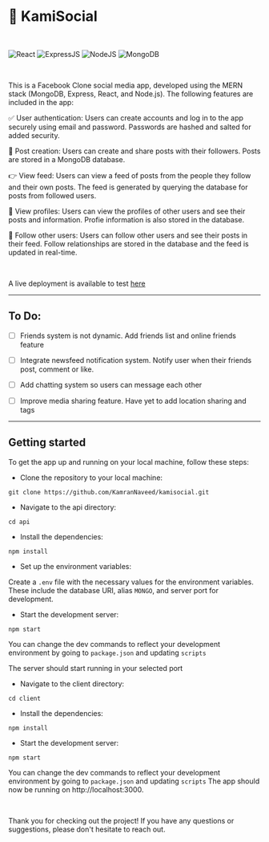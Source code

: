 # 🔗 KamiSocial

<br>

![React](https://img.shields.io/badge/React-555?style=for-the-badge&logo=React&logoColor=61DAFB) ![ExpressJS](https://img.shields.io/badge/express.js-555?style=for-the-badge&logo=Express&logoColor=white) ![NodeJS](https://img.shields.io/badge/Node.js-339933?style=for-the-badge&logo=Node.js&logoColor=white) ![MongoDB](https://img.shields.io/badge/MongoDB-77B829?style=for-the-badge&logo=MongoDB&logoColor=white)


<br>

This is a Facebook Clone social media app, developed using the MERN stack (MongoDB, Express, React, and Node.js). The following features are included in the app:

✅ User authentication: Users can create accounts and log in to the app securely using email and password. Passwords are hashed and salted for added security.

📮 Post creation: Users can create and share posts with their followers. Posts are stored in a MongoDB database.

👉 View feed: Users can view a feed of posts from the people they follow and their own posts. The feed is generated by querying the database for posts from followed users.

🧑 View profiles: Users can view the profiles of other users and see their posts and information. Profie information is also stored in the database.

👥 Follow other users: Users can follow other users and see their posts in their feed. Follow relationships are stored in the database and the feed is updated in real-time.

<br>

A live deployment is available to test [here](https://kamisocial.onrender.com)

<hr>

## To Do:

- [ ] Friends system is not dynamic. Add friends list and online friends feature
- [ ] Integrate newsfeed notification system. Notify user when their friends post, comment or like.
- [ ] Add chatting system so users can message each other
- [ ] Improve media sharing feature. Have yet to add location sharing and tags


<hr>

## Getting started

To get the app up and running on your local machine, follow these steps:

- Clone the repository to your local machine:

```
git clone https://github.com/KamranNaveed/kamisocial.git
```
- Navigate to the api directory:
```
cd api
```
- Install the dependencies:
```
npm install
```
- Set up the environment variables:

Create a ```.env``` file with the necessary values for the environment variables. These include the database URI, alias ```MONGO```, and server port for development.

- Start the development server:
```
npm start
```
You can change the dev commands to reflect your development environment by going to ```package.json``` and updating ```scripts```

The server should start running in your selected port

- Navigate to the client directory:
```
cd client
```
- Install the dependencies:
```
npm install
```
- Start the development server:
```
npm start
```
You can change the dev commands to reflect your development environment by going to ```package.json``` and updating ```scripts```
The app should now be running on http://localhost:3000.

<br>

Thank you for checking out the project! If you have any questions or suggestions, please don't hesitate to reach out.

